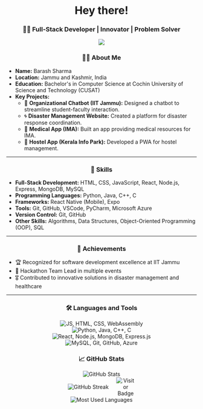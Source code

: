 <h1 align="center">Hey there!</h1>

<h3 align="center">👩‍💻 Full-Stack Developer | Innovator | Problem Solver</h3>

<p align="center">
  <img src="https://s3bucket-incpro.s3.eu-north-1.amazonaws.com/2022-02-24T19%3A20%3A18.214Z-logo_m1.png" />
</p>

<h3 align="center">👨‍💻 About Me</h3>

<ul>
  <li><strong>Name:</strong> Barash Sharma</li>
  <li><strong>Location:</strong> Jammu and Kashmir, India</li>
  <li><strong>Education:</strong> Bachelor's in Computer Science at Cochin University of Science and Technology (CUSAT)</li>
  <li><strong>Key Projects:</strong>
    <ul>
      <li>🚀 <strong>Organizational Chatbot (IIT Jammu):</strong> Designed a chatbot to streamline student-faculty interaction.</li>
      <li>🌀 <strong>Disaster Management Website:</strong> Created a platform for disaster response coordination.</li>
      <li>💊 <strong>Medical App (IMA):</strong> Built an app providing medical resources for IMA.</li>
      <li>🏢 <strong>Hostel App (Kerala Info Park):</strong> Developed a PWA for hostel management.</li>
    </ul>
  </li>
</ul>

---

<h3 align="center">🔧 Skills</h3>

<ul>
  <li><strong>Full-Stack Development:</strong> HTML, CSS, JavaScript, React, Node.js, Express, MongoDB, MySQL</li>
  <li><strong>Programming Languages:</strong> Python, Java, C++, C</li>
  <li><strong>Frameworks:</strong> React Native (Mobile), Expo</li>
  <li><strong>Tools:</strong> Git, GitHub, VSCode, PyCharm, Microsoft Azure</li>
  <li><strong>Version Control:</strong> Git, GitHub</li>
  <li><strong>Other Skills:</strong> Algorithms, Data Structures, Object-Oriented Programming (OOP), SQL</li>
</ul>

---

<h3 align="center">🌟 Achievements</h3>

<ul>
  <li>🏆 Recognized for software development excellence at IIT Jammu</li>
  <li>🥇 Hackathon Team Lead in multiple events</li>
  <li>🎖 Contributed to innovative solutions in disaster management and healthcare</li>
</ul>

---

<h3 align="center">🛠 Languages and Tools</h3>

<div align="center">
  <!-- First row -->
  <div class="icon-row">
    <img src="https://skillicons.dev/icons?i=js,html,css,wasm" alt="JS, HTML, CSS, WebAssembly" />
  </div>

  <!-- Second row -->
  <div class="icon-row">
    <img src="https://skillicons.dev/icons?i=python,java,cpp,c" alt="Python, Java, C++, C" />
  </div>

  <!-- Third row -->
  <div class="icon-row">
    <img src="https://skillicons.dev/icons?i=react,nodejs,mongodb,express" alt="React, Node.js, MongoDB, Express.js" />
  </div>

  <!-- Fourth row -->
  <div class="icon-row">
    <img src="https://skillicons.dev/icons?i=mysql,git,github,azure" alt="MySQL, Git, GitHub, Azure" />
  </div>
</div>



<h3 align="center">📈 GitHub Stats</h3>

<!-- GitHub Stats Section -->
<div align="center">
  <img src="https://github-readme-stats.vercel.app/api?username=barash1311&show_icons=true&theme=radical" alt="GitHub Stats" style="max-width: 100%;" />
</div>

<!-- GitHub Streak and Visitor Badge Section -->
<div align="center" style="display: flex; justify-content: center; align-items: center; gap: 20px;">
  <img src="https://github-readme-streak-stats.herokuapp.com/?user=barash1311&theme=radical" alt="GitHub Streak" style="max-width: 45%;" />
  <img src="https://visitor-badge.laobi.icu/badge?page_id=barash1311.barash1311" alt="Visitor Badge" style="max-width: 10%;" />
</div>

<!-- GitHub Language Stats Section -->
<div align="center">
  <img src="https://github-readme-stats.vercel.app/api/top-langs/?username=barash1311&layout=compact&langs_count=10&theme=radical" alt="Most Used Languages" style="max-width: 100%;" />
</div>



</div>

